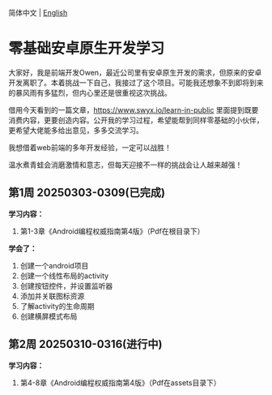 简体中文 | <a href="./README.md">English</a>

# 零基础安卓原生开发学习
大家好，我是前端开发Owen，最近公司里有安卓原生开发的需求，但原来的安卓开发离职了。本着挑战一下自己，我接过了这个项目。可能我还想象不到即将到来的暴风雨有多猛烈，但内心里还是很重视这次挑战。  

借用今天看到的一篇文章，https://www.swyx.io/learn-in-public 里面提到既要消费内容，更要创造内容。公开我的学习过程，希望能帮到同样零基础的小伙伴，更希望大佬能多给出意见，多多交流学习。

我想借着web前端的多年开发经验，一定可以战胜！

温水煮青蛙会消磨激情和意志，但每天迎接不一样的挑战会让人越来越强！

## 第1周 20250303-0309(已完成)
**学习内容：**  
1. 第1-3章《Android编程权威指南第4版》（Pdf在根目录下）

**学会了：**  
1. 创建一个android项目  
2. 创建一个线性布局的activity  
3. 创建按钮控件，并设置监听器  
4. 添加并关联图标资源  
5. 了解activity的生命周期  
6. 创建横屏模式布局



## 第2周 20250310-0316(进行中)
**学习内容：**  
1. 第4-8章《Android编程权威指南第4版》（Pdf在assets目录下）
